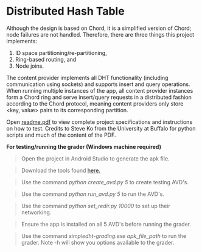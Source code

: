 # Distributed Hash Table
Although the design is based on Chord, it is a simplified version of Chord; node failures are not
handled. Therefore, there are three things this project implements:
1) ID space partitioning/re-partitioning,
2) Ring-based routing, and
3) Node joins.

The content provider implements all DHT functionality (including communication using sockets) and
supports insert and query operations. When running multiple instances of the app, all content
provider instances form a Chord ring and serve insert/query requests in a distributed
fashion according to the Chord protocol, meaning content providers only store <key, value> pairs to its corresponding partition.

Open [readme.pdf](https://github.com/Cabbler25/SimpleDHT/blob/master/readme.pdf) to view complete project specifications and instructions on how to test. Credits to Steve Ko from the University at Buffalo for python scripts and much of the content of the PDF.

**For testing/running the grader (Windows machine required)**
>Open the project in Android Studio to generate the apk file.

>Download the tools found [here.](https://github.com/Cabbler25/Distributed-Hash-Table/tree/master/Testing_Tools)

>Use the command *python create_avd.py 5* to create testing AVD's.

>Use the command *python run_avd.py 5* to run the AVD's.

>Use the command *python set_redir.py 10000* to set up their networking.

>Ensure the app is installed on all 5 AVD's before running the grader.

>Use the command *simpledht-grading.exe apk_file_path* to run the grader. Note -h will show you options available to the grader.


